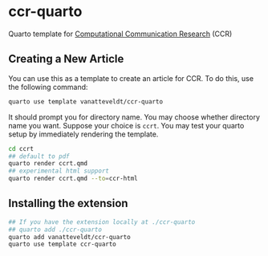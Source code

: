 # ccr-quarto

Quarto template for [Computational Communication Research](https://computationalcommunication.org/ccr) (CCR)

## Creating a New Article

You can use this as a template to create an article for CCR. To do this, use the following command:

```sh
quarto use template vanatteveldt/ccr-quarto
```

It should prompt you for directory name. You may choose whether directory name you want. Suppose your choice is `ccrt`. You may test your quarto setup by immediately rendering the template.

```sh
cd ccrt
## default to pdf
quarto render ccrt.qmd
## experimental html support
quarto render ccrt.qmd --to=ccr-html
```

## Installing the extension

```sh
## If you have the extension locally at ./ccr-quarto
## quarto add ./ccr-quarto
quarto add vanatteveldt/ccr-quarto
quarto use template ccr-quarto
```
